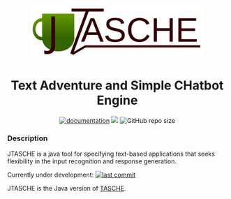 <p align="center"><a href="https://miguelmj.github.io/JTASCHE/"><img src="logo.svg" alt="logo" width="400"/></a></p>

<h1 align="center">Text Adventure and Simple CHatbot Engine</h1>

<p align="center">
<a href="https://miguelmj.github.io/JTASCHE/"><img alt="documentation" src="https://img.shields.io/badge/documentation-codedocs-success"></a>
    <a href="LICENSE"><img src="https://img.shields.io/badge/license-MIT-informational"></a>
<img alt="GitHub repo size" src="https://img.shields.io/github/repo-size/MiguelMJ/JTASCHE">
</p>

### Description
JTASCHE is a java tool for specifying text-based applications that seeks flexibility in the input recognition and response generation.

Currently under development: [![last commit](https://img.shields.io/github/last-commit/MiguelMJ/JTASCHE)](https://github.com/MiguelMJ/JTASCHE)

JTASCHE is the Java version of [TASCHE](https://github.com/MiguelMJ/TASCHE).
